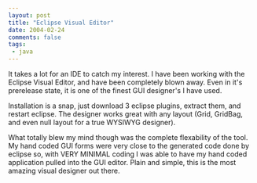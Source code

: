 ```yaml
---
layout: post
title: "Eclipse Visual Editor"
date: 2004-02-24
comments: false
tags:
 - java
---
```


It takes a lot for an IDE to catch my interest. I have been working with the Eclipse Visual Editor, and have been completely blown away. Even in it's prerelease state, it is one of the finest GUI designer's I have used.


Installation is a snap, just download 3 eclipse plugins, extract them, and restart eclipse. The designer works great with any layout (Grid, GridBag, and even null layout for a true WYSIWYG designer).


What totally blew my mind though was the complete flexability of the tool. My hand coded GUI forms were very close to the generated code done by eclipse so, with VERY MINIMAL coding I was able to have my hand coded application pulled into the GUI editor. Plain and simple, this is the most amazing visual designer out there.

